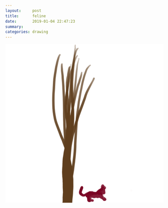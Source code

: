 ```yaml
---
layout:     post
title:      feline
date:       2019-01-04 22:47:23
summary:    
categories: drawing
---
```

![feline](/images/diary/feline.png ".")
